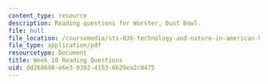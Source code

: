 ```yaml
---
content_type: resource
description: Reading questions for Worster, Dust Bowl.
file: null
file_location: /coursemedia/sts-036-technology-and-nature-in-american-history-spring-2008/dd268698e6e3030241536b29ea2c0475_quest10.pdf
file_type: application/pdf
resourcetype: Document
title: Week 10 Reading Questions
uid: dd268698-e6e3-0302-4153-6b29ea2c0475
---
```

